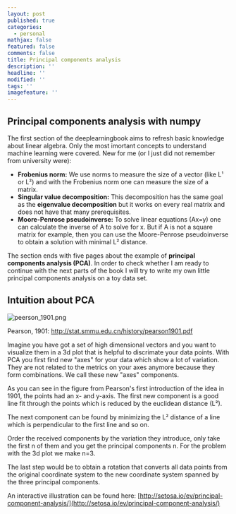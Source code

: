 ```yaml
---
layout: post
published: true
categories:
  - personal
mathjax: false
featured: false
comments: false
title: Principal components analysis
description: ''
headline: ''
modified: ''
tags: ''
imagefeature: ''
---
```

## Principal components analysis with numpy

The first section of the deeplearningbook aims to refresh basic knowledge about linear algebra.
Only the most imortant concepts to understand machine learning were covered. New for me (or I just did not remember from university were):

 - **Frobenius norm:** We use norms to measure the size of a vector (like L¹ or L²) and with the Frobenius norm one can measure the size of a matrix.
 - **Singular value decomposition:** This decomposition has the same goal as the **eigenvalue decomposition** but it works on every real matrix and does not have that many prerequisites.
 - **Moore-Penrose pseudoinverse:** To solve linear equations (Ax=y) one can calculate the inverse of A to solve for x. But if A is not a square matrix for example, then you can use the Moore-Penrose pseudoinverse to obtain a solution with minimal L² distance.

The section ends with five pages about the example of **principal components analysis (PCA)**. In order to check whether I am ready to continue with the next parts of the book I will try to write my own little principal components analysis on a toy data set.

## Intuition about PCA
![peerson_1901.png]({{site.baseurl}}/images/peerson_1901.png)

Pearson, 1901: http://stat.smmu.edu.cn/history/pearson1901.pdf

Imagine you have got a set of high dimensional vectors and you want to visualize them in a 3d plot that is helpful to discrimate your data points. With PCA you first find new "axes" for your data which show a lot of variation. They are not related to the metrics on your axes anymore because they form combinations. We call these new "axes" components.

As you can see in the figure from Pearson's first introduction of the idea in 1901, the points had an x- and y-axis. The first new component is a good line fit through the points which is reduced by the euclidean distance (L²).

The next component can be found by minimizing the L² distance of a line which is perpendicular to the first line and so on.

Order the received components by the variation they introduce, only take the first n of them and you get the principal components n. For the problem with the 3d plot we make n=3.

The last step would be to obtain a rotation that converts all data points from the original coordinate system to the new coordinate system spanned by the three principal components.

An interactive illustration can be found here: [http://setosa.io/ev/principal-component-analysis/](http://setosa.io/ev/principal-component-analysis/)

## 








